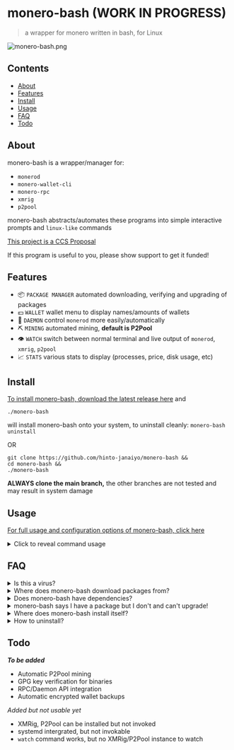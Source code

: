 # monero-bash (WORK IN PROGRESS)
>a wrapper for monero written in bash, for Linux

![monero-bash.png](https://i.ibb.co/x8zcf7p/monero-bash.png)

## Contents
* [About](#About)
* [Features](#Features)
* [Install](#Install)
* [Usage](#Usage)
* [FAQ](#FAQ)
* [Todo](#Todo)

## About
monero-bash is a wrapper/manager for:

* `monerod`
* `monero-wallet-cli`
* `monero-rpc`
* `xmrig`
* `p2pool`

monero-bash abstracts/automates these programs into simple interactive prompts and `linux-like` commands

[This project is a CCS Proposal](https://repo.getmonero.org/monero-project/ccs-proposals/-/merge_requests/297)

If this program is useful to you, please show support to get it funded!

## Features
* 📦 `PACKAGE MANAGER` automated downloading, verifying and upgrading of packages
* 💵 `WALLET` wallet menu to display names/amounts of wallets
* 👺 `DAEMON` control `monerod` more easily/automatically
* ⛏️  `MINING` automated mining, **default is P2Pool**
* 👁️  `WATCH` switch between normal terminal and live output of `monerod`, `xmrig`, `p2pool`
* 📈 `STATS` various stats to display (processes, price, disk usage, etc)

## Install
[To install monero-bash, download the latest release here](https://github.com/hinto-janaiyo/monero-bash/releases/latest) and
```
./monero-bash
```
will install monero-bash onto your system, to uninstall cleanly: `monero-bash uninstall`

OR

```
git clone https://github.com/hinto-janaiyo/monero-bash &&
cd monero-bash &&
./monero-bash
```
**ALWAYS clone the main branch,** the other branches are not tested and may result in system damage

## Usage
[For full usage and configuration options of monero-bash, click here](https://github.com/hinto-janaiyo/monero-bash/blob/main/docs/help.md)

<details>
	<summary>Click to reveal command usage</summary>
	```
	monero-bash usage:          monero-bash <option> <more options>

	# UNINSTALL #
	uninstall                   uninstall monero-bash and remove /.monero-bash/

	# PACKAGES #
	install <all/name>          install <all> or a specific package
	remove <all/name>           remove <all> or a specific package
	remove <all/name> force     forcefully remove a package
	update                      only CHECK for updates
	upgrade <all/name>          upgrade <all> or a specific package
	upgrade <all/name> force    forcefully upgrade packages
	version                     print installed package versions

	# MONERO DAEMON #
	daemon                      print status of daemon
	daemon start                start the daemon (detached)
	daemon stop                 gracefully stop the daemon
	daemon kill                 forcefully kill all daemon processes
	daemon full                 start the daemon attached

	# MINE #
	mine                        print status of mining
	mine start                  start monerod, xmrig, p2pool in the background
	mine stop                   stop monerod, xmrig, p2pool
	mine kill                   forcefully kill all mining processes

	# WATCH #
	watch daemon                show live daemon output
	watch xmrig                 show live xmrig output
	watch p2pool                show live p2pool output

	# BACKUP #
	backup                      encrypt and backup your /wallets/

	# STATS #
	status                      print useful stats
	list                        list wallets
	size                        show size of monero-bash folders
	price                       fetch price data from cryptocompare.com API
	integrity                   check hash integrity of monero-bash

	# HELP #
	help                        show this help message
	```
</details>

## FAQ
<details>
	<summary>Is this a virus?</summary>
	[No. Click here for a quick explaination of what monero-bash does.](https://github.com/hinto-janaiyo/monero-bash/blob/main/docs/upgrade_explaination.md)
</details>

<details>
	<summary>Where does monero-bash download packages from?</summary>
	* Monero - `https://downloads.getmonero.org/cli/linux64`
	* monero-bash - `https://github.com/hinto-janaiyo/monero-bash`
	* XMRig - `https://github.com/xmrig/xmrig`
	* P2Pool - `https://github.com/SChernykh/p2pool`

	The latest packages are always downloaded through the GitHub API. If the API fails for whatever reason, monero-bash will attempt to find a download link by HTML filtering the package's `/releases/latest/` GitHub page.

	Hashes for Monero are found here: `https://www.getmonero.org/downloads/hashes.txt`
	Every other package hash is found on its GitHub page.

	Unfortunately, there is no "official" central repo for all these programs, so `monero-bash` individually seeks out the links/hashes (makes my life very hard)
</details>

<details>
	<summary>Does monero-bash have dependencies?</summary>
	***monero-bash does not have any hard dependencies***

	If you have a mainstream Linux distro (Ubuntu, Debian, Mint, Arch, Fedora, etc.), you already have everything needed for monero-bash to work
	* bash
	* wget
	* procfs
	* systemd
	* GNU coreutils
	* GNU grep/awk/sed
</details>

<details>
	<summary>monero-bash says I have a package but I don't and can't upgrade!</summary>
	```
	monero-bash upgrade <package> force
	```
	Will forcefully upgrade, even if up to date

	OR

	```
	monero-bash remove <package> &&
	monero-bash install <package>

	```
</details>

<details>
	<summary>Where does monero-bash install itself?</summary>
	The source folder gets installed in
	```
	/usr/local/share/monero-bash
	```

	The PATH is set with a symlink in
	```
	/usr/local/bin/monero-bash
	```
	The user folder is in
	```
	/home/user/.monero-bash
	```
</details>

<details>
	<summary>How to uninstall?</summary>
	```
	monero-bash uninstall
	```
	This will delete all monero-bash files AND `.monero-bash`

	If your monero-bash is bugged and not uninstalling, you can manually remove everything like so:
	```
	sudo rm -r "/usr/local/share/monero-bash" &&
	sudo rm "/usr/local/bin/monero-bash" &&
	sudo rm -r "$HOME/.monero-bash"
	```
	Please be careful, remember to move your `/wallets/` before uninstalling!
</details>


## Todo
***To be added***
* Automatic P2Pool mining
* GPG key verification for binaries
* RPC/Daemon API integration
* Automatic encrypted wallet backups

*Added but not usable yet*
* XMRig, P2Pool can be installed but not invoked
* systemd intergrated, but not invokable
* `watch` command works, but no XMRig/P2Pool instance to watch

